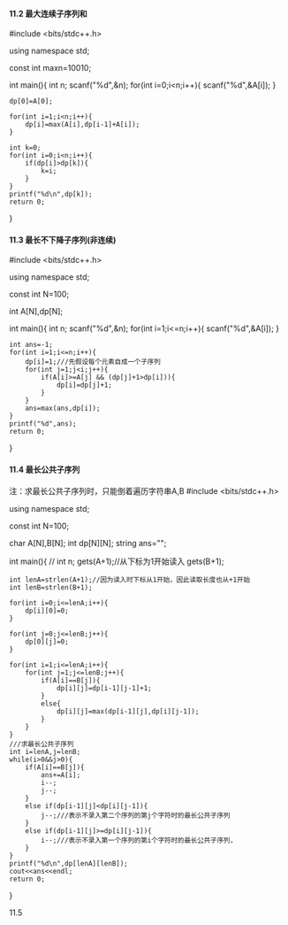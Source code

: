 #### 11.2 最大连续子序列和

#include <bits/stdc++.h>

using namespace std;

const int maxn=10010;

int main(){
    int n;
    scanf("%d",&n);
    for(int i=0;i<n;i++){
        scanf("%d",&A[i]);
    }
    
    dp[0]=A[0];
    
    for(int i=1;i<n;i++){
        dp[i]=max(A[i],dp[i-1]+A[i]);
    }
    
    int k=0;
    for(int i=0;i<n;i++){
        if(dp[i]>dp[k]){
            k=i;
        }
    }
    printf("%d\n",dp[k]);
    return 0;
}


#### 11.3 最长不下降子序列(非连续)

#include <bits/stdc++.h>

using namespace std;

const int N=100;

int A[N],dp[N];

int main(){
    int n;
    scanf("%d",&n);
    for(int i=1;i<=n;i++){
        scanf("%d",&A[i]);
    }

    int ans=-1;
    for(int i=1;i<=n;i++){
        dp[i]=1;///先假设每个元素自成一个子序列
        for(int j=1;j<i;j++){
            if(A[i]>=A[j] && (dp[j]+1>dp[i])){
                dp[i]=dp[j]+1;
            }
        }
        ans=max(ans,dp[i]);
    }
    printf("%d",ans);
    return 0;
}


#### 11.4 最长公共子序列
注：求最长公共子序列时，只能倒着遍历字符串A,B
#include <bits/stdc++.h>

using namespace std;

const int N=100;

char A[N],B[N];
int dp[N][N];
string ans="";

int main(){
//    int n;
    gets(A+1);//从下标为1开始读入
    gets(B+1);

    int lenA=strlen(A+1);//因为读入时下标从1开始，因此读取长度也从+1开始
    int lenB=strlen(B+1);

    for(int i=0;i<=lenA;i++){
        dp[i][0]=0;
    }

    for(int j=0;j<=lenB;j++){
        dp[0][j]=0;
    }

    for(int i=1;i<=lenA;i++){
        for(int j=1;j<=lenB;j++){
            if(A[i]==B[j]){
                dp[i][j]=dp[i-1][j-1]+1;
            }
            else{
                dp[i][j]=max(dp[i-1][j],dp[i][j-1]);
            }
        }
    }
    ///求最长公共子序列
    int i=lenA,j=lenB;
    while(i>0&&j>0){
        if(A[i]==B[j]){
            ans+=A[i];
            i--;
            j--;
        }
        else if(dp[i-1][j]<dp[i][j-1]){
            j--;///表示不录入第二个序列的第j个字符时的最长公共子序列
        }
        else if(dp[i-1][j]>=dp[i][j-1]){
            i--;///表示不录入第一个序列的第i个字符时的最长公共子序列，
        }
    }
    printf("%d\n",dp[lenA][lenB]);
    cout<<ans<<endl;
    return 0;
}

11.5

